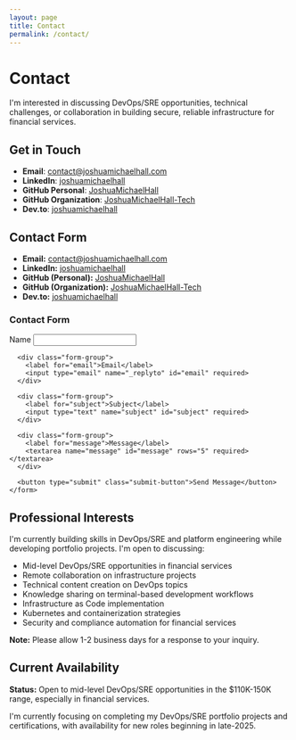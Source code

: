 ```yaml
---
layout: page
title: Contact
permalink: /contact/
---
```


# Contact

I'm interested in discussing DevOps/SRE opportunities, technical challenges, or collaboration in building secure, reliable infrastructure for financial services.

## Get in Touch

- **Email**: <a href="mailto:contact@joshuamichaelhall.com">contact@joshuamichaelhall.com</a>
- **LinkedIn**: [joshuamichaelhall](https://linkedin.com/in/joshuamichaelhall)
- **GitHub Personal**: [JoshuaMichaelHall](https://github.com/JoshuaMichaelHall)
- **GitHub Organization**: [JoshuaMichaelHall-Tech](https://github.com/JoshuaMichaelHall-Tech)
- **Dev.to**: [joshuamichaelhall](https://dev.to/joshuamichaelhall)

## Contact Form

<div class="contact-container">
  <div class="contact-info">
    <ul class="contact-methods">
      <li>
        <strong>Email:</strong> <a href="mailto:contact@joshuamichaelhall.com">contact@joshuamichaelhall.com</a>
      </li>
      <li>
        <strong>LinkedIn:</strong> <a href="https://linkedin.com/in/joshuamichaelhall" target="_blank">joshuamichaelhall</a>
      </li>
      <li>
        <strong>GitHub (Personal):</strong> <a href="https://github.com/JoshuaMichaelHall" target="_blank">JoshuaMichaelHall</a>
      </li>
      <li>
        <strong>GitHub (Organization):</strong> <a href="https://github.com/JoshuaMichaelHall-Tech" target="_blank">JoshuaMichaelHall-Tech</a>
      </li>
      <li>
        <strong>Dev.to:</strong> <a href="https://dev.to/joshuamichaelhall" target="_blank">joshuamichaelhall</a>
      </li>
    </ul>
  </div>

  <div class="contact-form-container">
    <h3>Contact Form</h3>
    <form action="https://formspree.io/f/your-formspree-id" method="POST" class="contact-form">
      <div class="form-group">
        <label for="name">Name</label>
        <input type="text" name="name" id="name" required>
      </div>
      
      <div class="form-group">
        <label for="email">Email</label>
        <input type="email" name="_replyto" id="email" required>
      </div>
      
      <div class="form-group">
        <label for="subject">Subject</label>
        <input type="text" name="subject" id="subject" required>
      </div>
      
      <div class="form-group">
        <label for="message">Message</label>
        <textarea name="message" id="message" rows="5" required></textarea>
      </div>
      
      <button type="submit" class="submit-button">Send Message</button>
    </form>
  </div>
</div>

## Professional Interests

I'm currently building skills in DevOps/SRE and platform engineering while developing portfolio projects. I'm open to discussing:

- Mid-level DevOps/SRE opportunities in financial services
- Remote collaboration on infrastructure projects
- Technical content creation on DevOps topics
- Knowledge sharing on terminal-based development workflows
- Infrastructure as Code implementation
- Kubernetes and containerization strategies
- Security and compliance automation for financial services

<div class="note">
  <p><strong>Note:</strong> Please allow 1-2 business days for a response to your inquiry.</p>
</div>

<div class="availability-section">
  <h2>Current Availability</h2>
  <div class="availability-status">
    <span class="status-indicator available"></span>
    <p><strong>Status:</strong> Open to mid-level DevOps/SRE opportunities in the $110K-150K range, especially in financial services.</p>
  </div>
  <p>I'm currently focusing on completing my DevOps/SRE portfolio projects and certifications, with availability for new roles beginning in late-2025.</p>
</div>